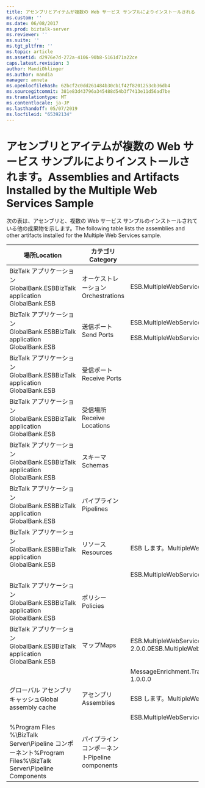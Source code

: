 ```yaml
---
title: アセンブリとアイテムが複数の Web サービス サンプルによりインストールされる |Microsoft Docs
ms.custom: ''
ms.date: 06/08/2017
ms.prod: biztalk-server
ms.reviewer: ''
ms.suite: ''
ms.tgt_pltfrm: ''
ms.topic: article
ms.assetid: d2976e7d-272a-4106-90b8-5161d71a22ce
caps.latest.revision: 3
author: MandiOhlinger
ms.author: mandia
manager: anneta
ms.openlocfilehash: 62bcf2c0dd261484b30cb1f42f8201253cb36db4
ms.sourcegitcommit: 381e83d43796a345488d54b3f7413e11d56ad7be
ms.translationtype: MT
ms.contentlocale: ja-JP
ms.lasthandoff: 05/07/2019
ms.locfileid: "65392134"
---
```

# <a name="assemblies-and-artifacts-installed-by-the-multiple-web-services-sample"></a><span data-ttu-id="f4d20-102">アセンブリとアイテムが複数の Web サービス サンプルによりインストールされます。</span><span class="sxs-lookup"><span data-stu-id="f4d20-102">Assemblies and Artifacts Installed by the Multiple Web Services Sample</span></span>
<span data-ttu-id="f4d20-103">次の表は、アセンブリと、複数の Web サービス サンプルのインストールされている他の成果物を示します。</span><span class="sxs-lookup"><span data-stu-id="f4d20-103">The following table lists the assemblies and other artifacts installed for the Multiple Web Services sample.</span></span>  
  
|<span data-ttu-id="f4d20-104">場所</span><span class="sxs-lookup"><span data-stu-id="f4d20-104">Location</span></span>|<span data-ttu-id="f4d20-105">カテゴリ</span><span class="sxs-lookup"><span data-stu-id="f4d20-105">Category</span></span>|<span data-ttu-id="f4d20-106">コンポーネントの名前とバージョン</span><span class="sxs-lookup"><span data-stu-id="f4d20-106">Name and version of the component</span></span>|  
|--------------|--------------|---------------------------------------|  
|<span data-ttu-id="f4d20-107">BizTalk アプリケーション GlobalBank.ESB</span><span class="sxs-lookup"><span data-stu-id="f4d20-107">BizTalk application GlobalBank.ESB</span></span>|<span data-ttu-id="f4d20-108">オーケストレーション</span><span class="sxs-lookup"><span data-stu-id="f4d20-108">Orchestrations</span></span>|<span data-ttu-id="f4d20-109">ESB.MultipleWebServices.Orchestrations.TwoWayRouting</span><span class="sxs-lookup"><span data-stu-id="f4d20-109">ESB.MultipleWebServices.Orchestrations.TwoWayRouting</span></span>|  
|<span data-ttu-id="f4d20-110">BizTalk アプリケーション GlobalBank.ESB</span><span class="sxs-lookup"><span data-stu-id="f4d20-110">BizTalk application GlobalBank.ESB</span></span>|<span data-ttu-id="f4d20-111">送信ポート</span><span class="sxs-lookup"><span data-stu-id="f4d20-111">Send Ports</span></span>|<span data-ttu-id="f4d20-112">ESB.MultipleWebServices.Orchestrations_2.0.0.0_</span><span class="sxs-lookup"><span data-stu-id="f4d20-112">ESB.MultipleWebServices.Orchestrations_2.0.0.0_</span></span><br /><br /> <span data-ttu-id="f4d20-113">ESB.MultipleWebServices.Orchestrations.TwoWayRouting_RoutingPort_d98186f1038d4721</span><span class="sxs-lookup"><span data-stu-id="f4d20-113">ESB.MultipleWebServices.Orchestrations.TwoWayRouting_RoutingPort_d98186f1038d4721</span></span>|  
|<span data-ttu-id="f4d20-114">BizTalk アプリケーション GlobalBank.ESB</span><span class="sxs-lookup"><span data-stu-id="f4d20-114">BizTalk application GlobalBank.ESB</span></span>|<span data-ttu-id="f4d20-115">受信ポート</span><span class="sxs-lookup"><span data-stu-id="f4d20-115">Receive Ports</span></span>||  
|<span data-ttu-id="f4d20-116">BizTalk アプリケーション GlobalBank.ESB</span><span class="sxs-lookup"><span data-stu-id="f4d20-116">BizTalk application GlobalBank.ESB</span></span>|<span data-ttu-id="f4d20-117">受信場所</span><span class="sxs-lookup"><span data-stu-id="f4d20-117">Receive Locations</span></span>||  
|<span data-ttu-id="f4d20-118">BizTalk アプリケーション GlobalBank.ESB</span><span class="sxs-lookup"><span data-stu-id="f4d20-118">BizTalk application GlobalBank.ESB</span></span>|<span data-ttu-id="f4d20-119">スキーマ</span><span class="sxs-lookup"><span data-stu-id="f4d20-119">Schemas</span></span>||  
|<span data-ttu-id="f4d20-120">BizTalk アプリケーション GlobalBank.ESB</span><span class="sxs-lookup"><span data-stu-id="f4d20-120">BizTalk application GlobalBank.ESB</span></span>|<span data-ttu-id="f4d20-121">パイプライン</span><span class="sxs-lookup"><span data-stu-id="f4d20-121">Pipelines</span></span>||  
|<span data-ttu-id="f4d20-122">BizTalk アプリケーション GlobalBank.ESB</span><span class="sxs-lookup"><span data-stu-id="f4d20-122">BizTalk application GlobalBank.ESB</span></span>|<span data-ttu-id="f4d20-123">リソース</span><span class="sxs-lookup"><span data-stu-id="f4d20-123">Resources</span></span>|<span data-ttu-id="f4d20-124">ESB します。MultipleWebServices.Maps バージョン 2.0.0.0 以降</span><span class="sxs-lookup"><span data-stu-id="f4d20-124">ESB.MultipleWebServices.Maps Version 2.0.0.0</span></span>|  
|||<span data-ttu-id="f4d20-125">ESB.MultipleWebServices.Orchestrations Version 2.0.0.0</span><span class="sxs-lookup"><span data-stu-id="f4d20-125">ESB.MultipleWebServices.Orchestrations Version 2.0.0.0</span></span>|  
|<span data-ttu-id="f4d20-126">BizTalk アプリケーション GlobalBank.ESB</span><span class="sxs-lookup"><span data-stu-id="f4d20-126">BizTalk application GlobalBank.ESB</span></span>|<span data-ttu-id="f4d20-127">ポリシー</span><span class="sxs-lookup"><span data-stu-id="f4d20-127">Policies</span></span>||  
|<span data-ttu-id="f4d20-128">BizTalk アプリケーション GlobalBank.ESB</span><span class="sxs-lookup"><span data-stu-id="f4d20-128">BizTalk application GlobalBank.ESB</span></span>|<span data-ttu-id="f4d20-129">マップ</span><span class="sxs-lookup"><span data-stu-id="f4d20-129">Maps</span></span>|<span data-ttu-id="f4d20-130">ESB.MultipleWebServices.Maps.SubmitOrderResponseCN_To_SubmitOrderRequestCN Version 2.0.0.0</span><span class="sxs-lookup"><span data-stu-id="f4d20-130">ESB.MultipleWebServices.Maps.SubmitOrderResponseCN_To_SubmitOrderRequestCN Version 2.0.0.0</span></span>|  
|||<span data-ttu-id="f4d20-131">MessageEnrichment.Transforms.OrderDocAndGetOrderDetailsToInventoryOrder Version 1.0.0.0</span><span class="sxs-lookup"><span data-stu-id="f4d20-131">MessageEnrichment.Transforms.OrderDocAndGetOrderDetailsToInventoryOrder Version 1.0.0.0</span></span>|  
|<span data-ttu-id="f4d20-132">グローバル アセンブリ キャッシュ</span><span class="sxs-lookup"><span data-stu-id="f4d20-132">Global assembly cache</span></span>|<span data-ttu-id="f4d20-133">アセンブリ</span><span class="sxs-lookup"><span data-stu-id="f4d20-133">Assemblies</span></span>|<span data-ttu-id="f4d20-134">ESB します。MultipleWebServices.Maps バージョン 2.0.0.0 以降</span><span class="sxs-lookup"><span data-stu-id="f4d20-134">ESB.MultipleWebServices.Maps Version 2.0.0.0</span></span>|  
|||<span data-ttu-id="f4d20-135">ESB.MultipleWebServices.Orchestrations Version 2.0.0.0</span><span class="sxs-lookup"><span data-stu-id="f4d20-135">ESB.MultipleWebServices.Orchestrations Version 2.0.0.0</span></span>|  
|<span data-ttu-id="f4d20-136">%Program Files %\\BizTalk Server\Pipeline コンポーネント</span><span class="sxs-lookup"><span data-stu-id="f4d20-136">%Program Files%\\BizTalk Server\Pipeline Components</span></span>|<span data-ttu-id="f4d20-137">パイプライン コンポーネント</span><span class="sxs-lookup"><span data-stu-id="f4d20-137">Pipeline components</span></span>||